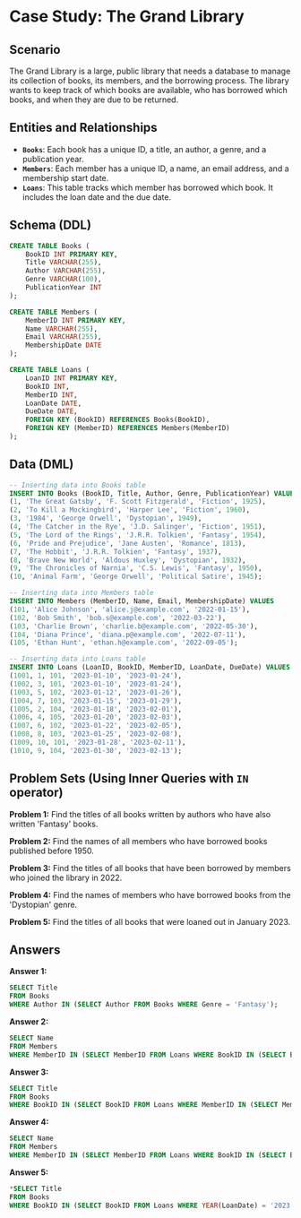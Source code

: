 # Case Study: The Grand Library

## Scenario

The Grand Library is a large, public library that needs a database to manage its collection of books, its members, and the borrowing process. The library wants to keep track of which books are available, who has borrowed which books, and when they are due to be returned.

## Entities and Relationships

*   **`Books`**: Each book has a unique ID, a title, an author, a genre, and a publication year.
*   **`Members`**: Each member has a unique ID, a name, an email address, and a membership start date.
*   **`Loans`**: This table tracks which member has borrowed which book. It includes the loan date and the due date.

## Schema (DDL)

```sql
CREATE TABLE Books (
    BookID INT PRIMARY KEY,
    Title VARCHAR(255),
    Author VARCHAR(255),
    Genre VARCHAR(100),
    PublicationYear INT
);

CREATE TABLE Members (
    MemberID INT PRIMARY KEY,
    Name VARCHAR(255),
    Email VARCHAR(255),
    MembershipDate DATE
);

CREATE TABLE Loans (
    LoanID INT PRIMARY KEY,
    BookID INT,
    MemberID INT,
    LoanDate DATE,
    DueDate DATE,
    FOREIGN KEY (BookID) REFERENCES Books(BookID),
    FOREIGN KEY (MemberID) REFERENCES Members(MemberID)
);
```

## Data (DML)

```sql
-- Inserting data into Books table
INSERT INTO Books (BookID, Title, Author, Genre, PublicationYear) VALUES
(1, 'The Great Gatsby', 'F. Scott Fitzgerald', 'Fiction', 1925),
(2, 'To Kill a Mockingbird', 'Harper Lee', 'Fiction', 1960),
(3, '1984', 'George Orwell', 'Dystopian', 1949),
(4, 'The Catcher in the Rye', 'J.D. Salinger', 'Fiction', 1951),
(5, 'The Lord of the Rings', 'J.R.R. Tolkien', 'Fantasy', 1954),
(6, 'Pride and Prejudice', 'Jane Austen', 'Romance', 1813),
(7, 'The Hobbit', 'J.R.R. Tolkien', 'Fantasy', 1937),
(8, 'Brave New World', 'Aldous Huxley', 'Dystopian', 1932),
(9, 'The Chronicles of Narnia', 'C.S. Lewis', 'Fantasy', 1950),
(10, 'Animal Farm', 'George Orwell', 'Political Satire', 1945);

-- Inserting data into Members table
INSERT INTO Members (MemberID, Name, Email, MembershipDate) VALUES
(101, 'Alice Johnson', 'alice.j@example.com', '2022-01-15'),
(102, 'Bob Smith', 'bob.s@example.com', '2022-03-22'),
(103, 'Charlie Brown', 'charlie.b@example.com', '2022-05-30'),
(104, 'Diana Prince', 'diana.p@example.com', '2022-07-11'),
(105, 'Ethan Hunt', 'ethan.h@example.com', '2022-09-05');

-- Inserting data into Loans table
INSERT INTO Loans (LoanID, BookID, MemberID, LoanDate, DueDate) VALUES
(1001, 1, 101, '2023-01-10', '2023-01-24'),
(1002, 3, 101, '2023-01-10', '2023-01-24'),
(1003, 5, 102, '2023-01-12', '2023-01-26'),
(1004, 7, 103, '2023-01-15', '2023-01-29'),
(1005, 2, 104, '2023-01-18', '2023-02-01'),
(1006, 4, 105, '2023-01-20', '2023-02-03'),
(1007, 6, 102, '2023-01-22', '2023-02-05'),
(1008, 8, 103, '2023-01-25', '2023-02-08'),
(1009, 10, 101, '2023-01-28', '2023-02-11'),
(1010, 9, 104, '2023-01-30', '2023-02-13');
```

## Problem Sets (Using Inner Queries with `IN` operator)

**Problem 1:** Find the titles of all books written by authors who have also written 'Fantasy' books.

**Problem 2:** Find the names of all members who have borrowed books published before 1950.

**Problem 3:** Find the titles of all books that have been borrowed by members who joined the library in 2022.

**Problem 4:** Find the names of members who have borrowed books from the 'Dystopian' genre.

**Problem 5:** Find the titles of all books that were loaned out in January 2023.

## Answers

**Answer 1:**
```sql
SELECT Title
FROM Books
WHERE Author IN (SELECT Author FROM Books WHERE Genre = 'Fantasy');
```

**Answer 2:**
```sql
SELECT Name
FROM Members
WHERE MemberID IN (SELECT MemberID FROM Loans WHERE BookID IN (SELECT BookID FROM Books WHERE PublicationYear < 1950));
```

**Answer 3:**
```sql
SELECT Title
FROM Books
WHERE BookID IN (SELECT BookID FROM Loans WHERE MemberID IN (SELECT MemberID FROM Members WHERE YEAR(MembershipDate) = '2022'));
```

**Answer 4:**
```sql
SELECT Name
FROM Members
WHERE MemberID IN (SELECT MemberID FROM Loans WHERE BookID IN (SELECT BookID FROM Books WHERE Genre = 'Dystopian'));
```

**Answer 5:**
```sql
*SELECT Title
FROM Books
WHERE BookID IN (SELECT BookID FROM Loans WHERE YEAR(LoanDate) = '2023' AND MONTH(LoanDate) = '01' );*
```
